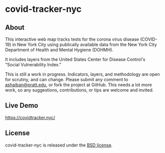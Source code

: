 # covid-tracker-nyc

## About
This interactive web map tracks tests for the corona virus disease (COVID-19) in New York City using publically available data from the New York City Department of Health and Mental Hygiene (DOHMH).

It includes layers from the United States Center for Disease Control's "Social Vulnerability Index."

This is still a work in progress. Indicators, layers, and methodology are open for scrutiny, and can change. Please submit any comment to ashaiban@pratt.edu, or fork the project at GitHub. This needs a lot more work, so any suggestions, contributions, or tips are welcome and invited.

## Live Demo
https://covidtracker.nyc/

## License
covid-tracker-nyc is released under the [BSD license](http://opensource.org/licenses/BSD-3-Clause).
